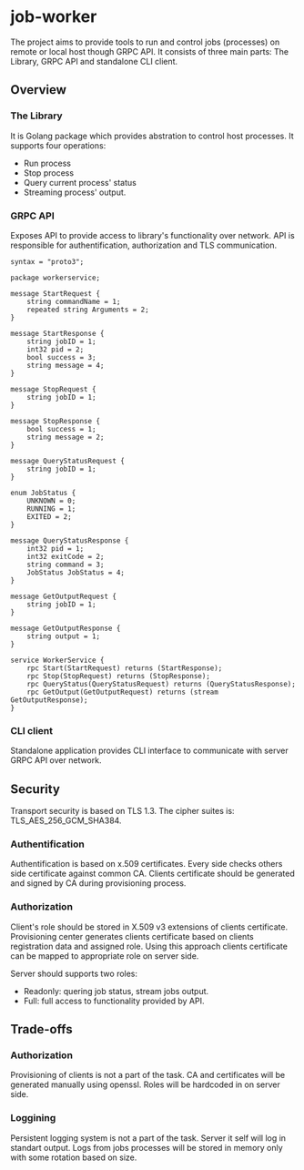 # job-worker

The project aims to provide tools to run and control jobs (processes) on remote or local host though GRPC API. It consists of three main parts: The Library, GRPC API and standalone CLI client.

## Overview

### The Library

It is Golang package which provides abstration to control host processes. It supports four operations: 
- Run process
- Stop process
- Query current process' status
- Streaming process' output.


### GRPC API

Exposes API to provide access to library's functionality over network. API is responsible for authentification, authorization and TLS communication.

```
syntax = "proto3";

package workerservice;

message StartRequest {
    string commandName = 1;
    repeated string Arguments = 2;
}
  
message StartResponse {
    string jobID = 1;
    int32 pid = 2;
    bool success = 3;
    string message = 4;
}
  
message StopRequest {
    string jobID = 1;
}
  
message StopResponse {    
    bool success = 1;
    string message = 2;
}
  
message QueryStatusRequest {
    string jobID = 1;
}

enum JobStatus {
    UNKNOWN = 0;
    RUNNING = 1;    
    EXITED = 2;
}
  
message QueryStatusResponse {
    int32 pid = 1;
    int32 exitCode = 2;
    string command = 3;
    JobStatus JobStatus = 4;
}
  
message GetOutputRequest {
    string jobID = 1;
}
  
message GetOutputResponse {
    string output = 1;
}

service WorkerService {
    rpc Start(StartRequest) returns (StartResponse);
    rpc Stop(StopRequest) returns (StopResponse);
    rpc QueryStatus(QueryStatusRequest) returns (QueryStatusResponse);
    rpc GetOutput(GetOutputRequest) returns (stream GetOutputResponse);
}
```

### CLI client

Standalone application provides CLI interface to communicate with server GRPC API over network.

## Security

Transport security is based on TLS 1.3. The cipher suites is: TLS_AES_256_GCM_SHA384.

### Authentification

Authentification is based on x.509 certificates. Every side checks others side certificate against common CA. Clients certificate should be generated and signed by CA during provisioning process.

### Authorization

Client's role should be stored in X.509 v3 extensions of clients certificate. Provisioning center generates clients certificate based on clients registration data and assigned role. Using this approach clients certificate can be mapped to appropriate role on server side.

Server should supports two roles:
- Readonly: quering job status, stream jobs output.
- Full: full access to functionality provided by API.


## Trade-offs

### Authorization

Provisioning of clients is not a part of the task. CA and certificates will be generated manually using openssl. Roles will be hardcoded in on server side.

### Loggining

Persistent logging system is not a part of the task. Server it self will log in standart output. Logs from jobs processes will be stored in memory only with some rotation based on size.

